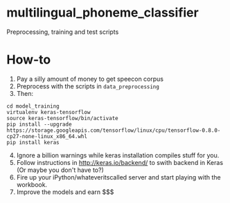 # multilingual_phoneme_classifier
Preprocessing, training and test scripts

# How-to

1. Pay a silly amount of money to get speecon corpus
2. Preprocess with the scripts in `data_preprocessing` 
3. Then:

  ```
  cd model_training
  virtualenv keras-tensorflow
  source keras-tensorflow/bin/activate
  pip install --upgrade https://storage.googleapis.com/tensorflow/linux/cpu/tensorflow-0.8.0-cp27-none-linux_x86_64.whl
  pip install keras
  ```
4. Ignore a billion warnings while keras installation compiles stuff for you.
5. Follow instructions in http://keras.io/backend/ to swith backend in Keras (Or maybe you don't have to?)
6. Fire up your iPython/whateveritscalled server and start playing with the workbook.
7. Improve the models and earn $$$
